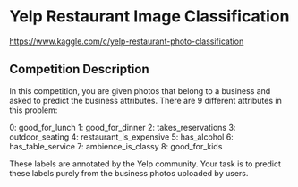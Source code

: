 # Yelp Restaurant Image Classification
https://www.kaggle.com/c/yelp-restaurant-photo-classification

Competition Description
-----------------------
In this competition, you are given photos that belong to a business and asked to predict the business attributes. There are 9 different attributes in this problem:

0: good_for_lunch
1: good_for_dinner
2: takes_reservations
3: outdoor_seating
4: restaurant_is_expensive
5: has_alcohol
6: has_table_service
7: ambience_is_classy
8: good_for_kids

These labels are annotated by the Yelp community. Your task is to predict these labels purely from the business photos uploaded by users. 